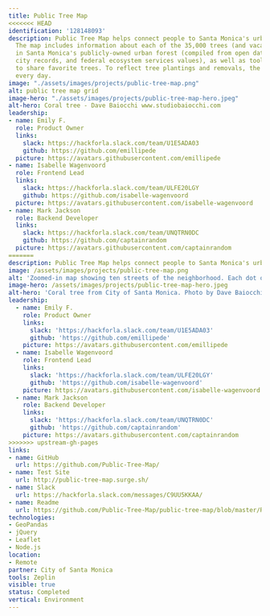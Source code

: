 ```yaml
---
title: Public Tree Map
<<<<<<< HEAD
identification: '128148093'
description: Public Tree Map helps connect people to Santa Monica's urban forest.
  The map includes information about each of the 35,000 trees (and vacant tree sites)
  in Santa Monica's publicly-owned urban forest (compiled from open datasets, digitized
  city records, and federal ecosystem services values), as well as tools for users
  to share favorite trees. To reflect tree plantings and removals, the map updates
  every day.
image: "./assets/images/projects/public-tree-map.png"
alt: public tree map grid
image-hero: "./assets/images/projects/public-tree-map-hero.jpeg"
alt-hero: Coral tree - Dave Baiocchi www.studiobaiocchi.com
leadership:
- name: Emily F.
  role: Product Owner
  links:
    slack: https://hackforla.slack.com/team/U1E5ADA03
    github: https://github.com/emillipede
  picture: https://avatars.githubusercontent.com/emillipede
- name: Isabelle Wagenvoord
  role: Frontend Lead
  links:
    slack: https://hackforla.slack.com/team/ULFE20LGY
    github: https://github.com/isabelle-wagenvoord
  picture: https://avatars.githubusercontent.com/isabelle-wagenvoord
- name: Mark Jackson
  role: Backend Developer
  links:
    slack: https://hackforla.slack.com/team/UNQTRN0DC
    github: https://github.com/captainrandom
  picture: https://avatars.githubusercontent.com/captainrandom
=======
description: Public Tree Map helps connect people to Santa Monica's urban forest. The map includes information about each of the 35,000 trees (and vacant tree sites) in Santa Monica's publicly-owned urban forest (compiled from open datasets, digitized city records, and federal ecosystem services values), as well as tools for users to share favorite trees. To reflect tree plantings and removals, the map updates every day.
image: /assets/images/projects/public-tree-map.png
alt: 'Zoomed-in map showing ten streets of the neighborhood. Each dot on the map displaying a tree from the urban forest'
image-hero: /assets/images/projects/public-tree-map-hero.jpeg
alt-hero: 'Coral tree from City of Santa Monica. Photo by Dave Baiocchi www.studiobaiocchi.net'
leadership: 
  - name: Emily F.
    role: Product Owner
    links:
      slack: 'https://hackforla.slack.com/team/U1E5ADA03'
      github: 'https://github.com/emillipede'
    picture: https://avatars.githubusercontent.com/emillipede
  - name: Isabelle Wagenvoord
    role: Frontend Lead
    links:
      slack: 'https://hackforla.slack.com/team/ULFE20LGY'
      github: 'https://github.com/isabelle-wagenvoord'
    picture: https://avatars.githubusercontent.com/isabelle-wagenvoord
  - name: Mark Jackson
    role: Backend Developer
    links:
      slack: 'https://hackforla.slack.com/team/UNQTRN0DC'
      github: 'https://github.com/captainrandom'
    picture: https://avatars.githubusercontent.com/captainrandom
>>>>>>> upstream-gh-pages
links:
- name: GitHub
  url: https://github.com/Public-Tree-Map/
- name: Test Site
  url: http://public-tree-map.surge.sh/
- name: Slack
  url: https://hackforla.slack.com/messages/C9UU5KKAA/
- name: Readme
  url: https://github.com/Public-Tree-Map/public-tree-map/blob/master/README.md
technologies:
- GeoPandas
- jQuery
- Leaflet
- Node.js
location:
- Remote
partner: City of Santa Monica
tools: Zeplin
visible: true
status: Completed
vertical: Environment
---
```


